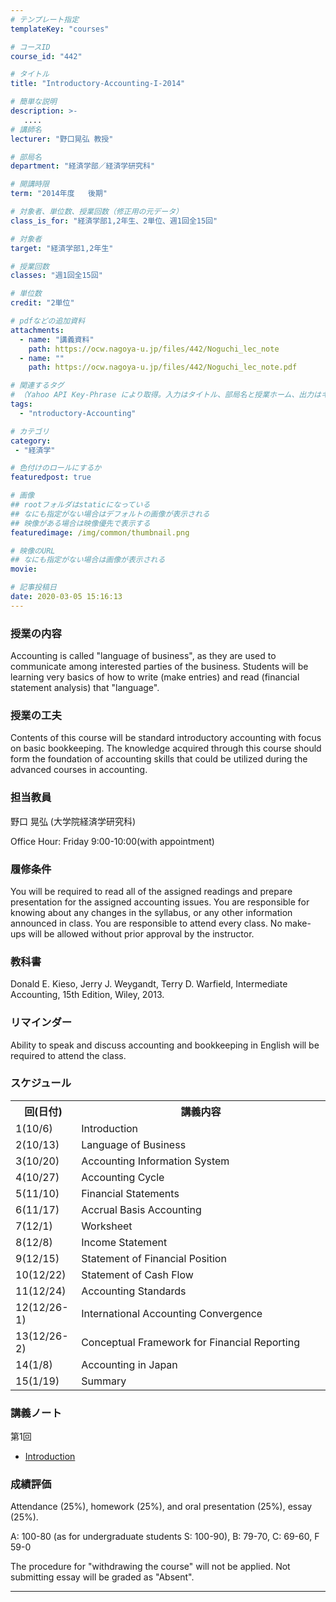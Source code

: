 ```yaml
---
# テンプレート指定
templateKey: "courses"

# コースID
course_id: "442"

# タイトル
title: "Introductory-Accounting-I-2014"

# 簡単な説明
description: >-
   ....
# 講師名
lecturer: "野口晃弘 教授"

# 部局名
department: "経済学部／経済学研究科"

# 開講時限
term: "2014年度	後期"

# 対象者、単位数、授業回数（修正用の元データ）
class_is_for: "経済学部1,2年生、2単位、週1回全15回"

# 対象者
target: "経済学部1,2年生"

# 授業回数
classes: "週1回全15回"

# 単位数
credit: "2単位"

# pdfなどの追加資料
attachments:
  - name: "講義資料" 
    path: https://ocw.nagoya-u.jp/files/442/Noguchi_lec_note
  - name: "" 
    path: https://ocw.nagoya-u.jp/files/442/Noguchi_lec_note.pdf

# 関連するタグ
# （Yahoo API Key-Phrase により取得。入力はタイトル、部局名と授業ホーム、出力はキーフレーズ（tags））
tags:
  - "ntroductory-Accounting"

# カテゴリ
category:
 - "経済学"

# 色付けのロールにするか
featuredpost: true

# 画像
## rootフォルダはstaticになっている
## なにも指定がない場合はデフォルトの画像が表示される
## 映像がある場合は映像優先で表示する
featuredimage: /img/common/thumbnail.png

# 映像のURL
## なにも指定がない場合は画像が表示される
movie: 

# 記事投稿日
date: 2020-03-05 15:16:13
---
```


### 授業の内容

Accounting is called "language of business", as they are used to communicate among interested parties of the business. Students will be learning very basics of how to write (make entries) and read (financial statement analysis) that "language".


### 授業の工夫

Contents of this course will be standard introductory accounting with focus on basic bookkeeping. The knowledge acquired through this course should form the foundation of accounting skills that could be utilized during the advanced courses in accounting.





### 担当教員

野口 晃弘 (大学院経済学研究科) 

Office Hour: Friday 9:00-10:00(with appointment)

### 履修条件

You will be required to read all of the assigned readings and prepare presentation for the assigned accounting issues. You are responsible for knowing about any changes in the syllabus, or any other information announced in class. You are responsible to attend every class. No make-ups will be allowed without prior approval by the instructor. 

### 教科書

Donald E. Kieso, Jerry J. Weygandt, Terry D. Warfield, Intermediate Accounting, 15th Edition, Wiley, 2013. 

### リマインダー

Ability to speak and discuss accounting and bookkeeping in English will be required to attend the class.


<h3>スケジュール</h3>
<table class="basic" width="525">
<tr>
<th width="90" class="center">回(日付)</th>
<th width="435" class="center">講義内容</th>
</tr>
<tr>
<td width="90" class="center">1(10/6)</td>
<td width="435">Introduction</td>
</tr>
<tr>
<td width="90" class="center">2(10/13)</td>
<td width="435">Language of Business</td>
</tr>
<tr>
<td width="90" class="center">3(10/20)</td>
<td width="435">Accounting Information System</td>
</tr>
<tr>
<td width="90" class="center">4(10/27)</td>
<td width="435">Accounting Cycle</td>
</tr>
<tr>
<td width="90" class="center">5(11/10)</td>
<td width="435">Financial Statements</td>
</tr>
<tr>
<td width="90" class="center">6(11/17)</td>
<td width="435">Accrual Basis Accounting</td>
</tr>
<tr>
<td width="90" class="center">7(12/1)</td>
<td width="435">Worksheet</td>
</tr>
<tr>
<td width="90" class="center">8(12/8)</td>
<td width="435">Income Statement</td>
</tr>
<tr>
<td width="90" class="center">9(12/15)</td>
<td width="435">Statement of Financial Position</td>
</tr>
<tr>
<td width="90" class="center">10(12/22)</td>
<td width="435">Statement of Cash Flow</td>
</tr>
<tr>
<td width="90" class="center">11(12/24)</td>
<td width="435">Accounting Standards</td>
</tr>
<tr>
<td width="90" class="center">12(12/26-1)</td>
<td width="435">International Accounting Convergence</td>
</tr>
<tr>
<td width="90" class="center">13(12/26-2)</td>
<td width="435">Conceptual Framework for Financial Reporting</td>
</tr>
<tr>
<td width="90" class="center">14(1/8)</td>
<td width="435">Accounting in Japan</td>
</tr>
<tr>
<td width="90" class="center">15(1/19)</td>
<td width="435">Summary</td>
</tr>
</table>


### 講義ノート

第1回

- [Introduction](https://ocw.nagoya-u.jp/files/442/Noguchi_lec_note.pdf) 





### 成績評価

Attendance (25%), homework (25%), and oral presentation (25%), essay (25%).

A: 100-80 (as for undergraduate students S: 100-90), B: 79-70, C: 69-60, F 59-0

The procedure for "withdrawing the course" will not be applied. Not submitting essay will be graded as "Absent".





-----